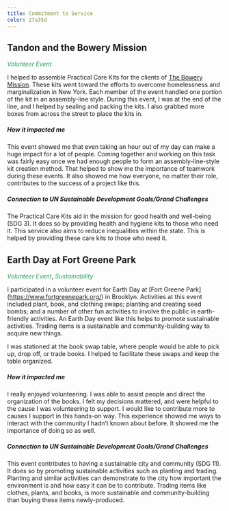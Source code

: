 ```yaml
---
title: Commitment to Service
color: 27a35d
---
```


## Tandon and the Bowery Mission
<i style="color: #27a35d">Volunteer Event</i>

I helped to assemble Practical Care Kits for the clients of 
[The Bowery Mission](https://www.bowery.org/). These kits went toward the 
efforts to overcome homelessness and marginalization in New York. Each member 
of the event handled one portion of the kit in an assembly-line style. During 
this event, I was at the end of the line, and I helped by sealing and packing 
the kits. I also grabbed more boxes from across the street to place the kits 
in.

##### How it impacted me
This event showed me that even taking an hour out of my day can make a huge 
impact for a lot of people. Coming together and working on this task was 
fairly easy once we had enough people to form an assembly-line-style kit 
creation method. That helped to show me the importance of teamwork during 
these events. It also showed me how everyone, no matter their role, 
contributes to the success of a project like this.

##### Connection to UN Sustainable Development Goals/Grand Challenges
The Practical Care Kits aid in the mission for good health and well-being (SDG 
3). It does so by providing health and hygiene kits to those who need it. This 
service also aims to reduce inequalities within the state. This is helped by 
providing these care kits to those who need it.

## Earth Day at Fort Greene Park
<i style="color: #27a35d">Volunteer Event</i>, 
<i style="color: #27a35d">Sustainability</i>

I participated in a volunteer event for Earth Day at [Fort Greene Park]
(https://www.fortgreenepark.org/) in Brooklyn. Activities at this event 
included plant, book, and clothing swaps; planting and creating seed bombs; 
and a number of other fun activities to involve the public in earth-friendly 
activities. An Earth Day event like this helps to promote sustainable 
activities. Trading items is a sustainable and community-building way to 
acquire new things.

I was stationed at the book swap table, where people would be able to pick up, 
drop off, or trade books. I helped to facilitate these swaps and keep the 
table organized.

##### How it impacted me
I really enjoyed volunteering. I was able to assist people and direct the 
organization of the books. I felt my decisions mattered, and were helpful to 
the cause I was volunteering to support. I would like to contribute more to 
causes I support in this hands-on way. This experience showed me ways to 
interact with the community I hadn’t known about before. It showed me the 
importance of doing so as well.

##### Connection to UN Sustainable Development Goals/Grand Challenges
This event contributes to having a sustainable city and community (SDG 11). It 
does so by promoting sustainable activities such as planting and trading. 
Planting and similar activities can demonstrate to the city how important the 
environment is and how easy it can be to contribute. Trading items like 
clothes, plants, and books, is more sustainable and community-building than 
buying these items newly-produced.
